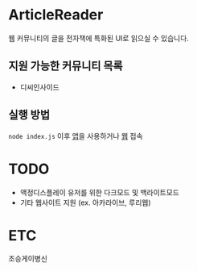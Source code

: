# ArticleReader
웹 커뮤니티의 글을 전자책에 특화된 UI로 읽으실 수 있습니다.
## 지원 가능한 커뮤니티 목록
- 디씨인사이드
## 실행 방법
`node index.js`
이후 [앱](https://github.com/dadavuvu/ArticleReader/releases)을 사용하거나 [웹](127.0.0.1:5050) 접속
# TODO
- 액정디스플레이 유저를 위한 다크모드 및 백라이트모드
- 기타 웹사이트 지원 (ex. 아카라이브, 루리웹)
# ETC
조승게이병신